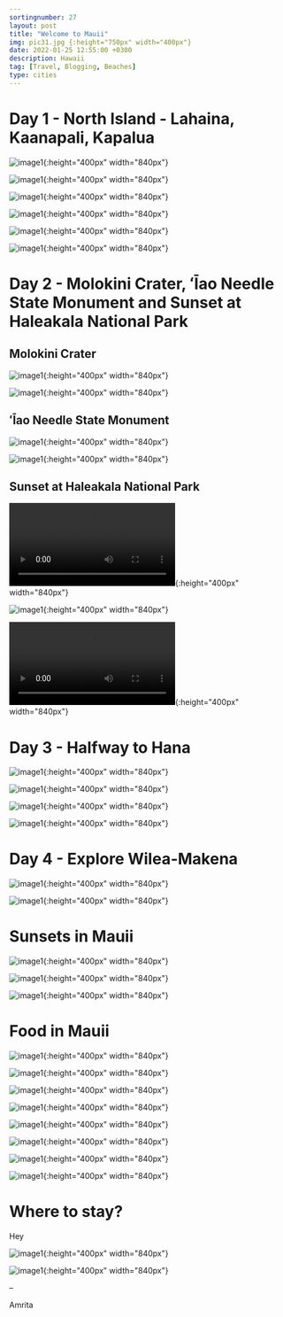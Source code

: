 ```yaml
---
sortingnumber: 27
layout: post
title: "Welcome to Mauii"
img: pic31.jpg {:height="750px" width="400px"}
date: 2022-01-25 12:55:00 +0300
description: Hawaii
tag: [Travel, Blogging, Beaches]
type: cities
---
```


# Day 1 - North Island - Lahaina, Kaanapali, Kapalua





![image1]({{site.baseurl}}/assets/img/hawaii1/pic2.jpg){:height="400px" width="840px"}


![image1]({{site.baseurl}}/assets/img/hawaii1/pic3.jpg){:height="400px" width="840px"}


![image1]({{site.baseurl}}/assets/img/hawaii1/pic5.jpg){:height="400px" width="840px"}

![image1]({{site.baseurl}}/assets/img/hawaii1/pic31.jpg){:height="400px" width="840px"}


![image1]({{site.baseurl}}/assets/img/hawaii1/pic7.jpg){:height="400px" width="840px"}

![image1]({{site.baseurl}}/assets/img/hawaii1/pic35.jpg){:height="400px" width="840px"}



# Day 2 - Molokini Crater, ʻĪao Needle State Monument and Sunset at Haleakala National Park

## Molokini Crater

![image1]({{site.baseurl}}/assets/img/hawaii1/pic27.jpg){:height="400px" width="840px"}

![image1]({{site.baseurl}}/assets/img/hawaii1/pic26.jpg){:height="400px" width="840px"}

## ʻĪao Needle State Monument


![image1]({{site.baseurl}}/assets/img/hawaii1/pic18.jpg){:height="400px" width="840px"}

![image1]({{site.baseurl}}/assets/img/hawaii1/pic32.jpg){:height="400px" width="840px"}


## Sunset at Haleakala National Park

![image1]({{site.baseurl}}/assets/img/hawaii1/3.MOV){:height="400px" width="840px"}

![image1]({{site.baseurl}}/assets/img/hawaii1/pic11.jpg){:height="400px" width="840px"}

![image1]({{site.baseurl}}/assets/img/hawaii1/4.mp4){:height="400px" width="840px"}




# Day 3 - Halfway to Hana

![image1]({{site.baseurl}}/assets/img/hawaii1/pic33.jpg){:height="400px" width="840px"}

![image1]({{site.baseurl}}/assets/img/hawaii1/pic14.jpg){:height="400px" width="840px"}

![image1]({{site.baseurl}}/assets/img/hawaii1/pic15.jpg){:height="400px" width="840px"}

![image1]({{site.baseurl}}/assets/img/hawaii1/pic20.jpg){:height="400px" width="840px"}



# Day 4 - Explore Wilea-Makena

![image1]({{site.baseurl}}/assets/img/hawaii1/pic16.jpg){:height="400px" width="840px"}

![image1]({{site.baseurl}}/assets/img/hawaii1/pic30.jpg){:height="400px" width="840px"}



# Sunsets in Mauii

![image1]({{site.baseurl}}/assets/img/hawaii1/pic34.jpg){:height="400px" width="840px"}

![image1]({{site.baseurl}}/assets/img/hawaii1/pic29.jpg){:height="400px" width="840px"}

![image1]({{site.baseurl}}/assets/img/hawaii1/pic25.jpg){:height="400px" width="840px"}




# Food in Mauii

![image1]({{site.baseurl}}/assets/img/hawaii1/pic6.jpg){:height="400px" width="840px"}

![image1]({{site.baseurl}}/assets/img/hawaii1/pic8.jpg){:height="400px" width="840px"}

![image1]({{site.baseurl}}/assets/img/hawaii1/pic9.jpg){:height="400px" width="840px"}

![image1]({{site.baseurl}}/assets/img/hawaii1/pic10.jpg){:height="400px" width="840px"}

![image1]({{site.baseurl}}/assets/img/hawaii1/pic13.jpg){:height="400px" width="840px"}

![image1]({{site.baseurl}}/assets/img/hawaii1/pic17.jpg){:height="400px" width="840px"}

![image1]({{site.baseurl}}/assets/img/hawaii1/pic21.jpg){:height="400px" width="840px"}

![image1]({{site.baseurl}}/assets/img/hawaii1/pic23.jpg){:height="400px" width="840px"}



# Where to stay?
Hey

![image1]({{site.baseurl}}/assets/img/hawaii1/pic1.jpg){:height="400px" width="840px"}

![image1]({{site.baseurl}}/assets/img/hawaii1/pic24.jpg){:height="400px" width="840px"}






–

Amrita
